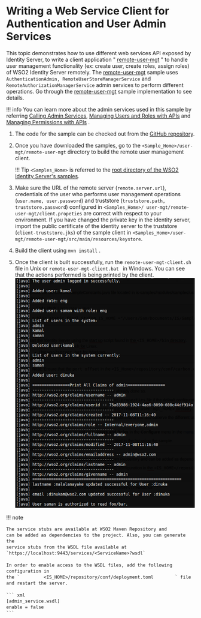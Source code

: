 # Writing a Web Service Client for Authentication and User Admin Services

This topic demonstrates how to use different web services API exposed by
Identity Server, to write a client application "
[remote-user-mgt](https://github.com/wso2/samples-is/tree/master/user-mgt)
" to handle user management functionality (ex: create user, create
roles, assign roles) of WSO2 Identity Server remotely. The
[remote-user-mgt](https://github.com/wso2/samples-is/tree/master/user-mgt)
sample uses ` AuthenticationAdmin, RemoteUserStoreManagerService ` and `
RemoteAuthorizationManagerService ` admin services to perform different
operations. Go through the
[remote-user-mgt](https://github.com/wso2/samples-is/tree/master/user-mgt)
sample implementation to see details.

!!! info 
    You can learn more about the admin services used in this sample by
    referring [Calling Admin
    Services](../../develop/calling-admin-services),
    [Managing Users and Roles with
    APIs](../../develop/managing-users-and-roles-with-apis)
    and [Managing Permissions with
    APIs](../../develop/managing-permissions-with-apis)
    .

1.  The code for the sample can be checked out from the [GitHub
    repository](https://github.com/wso2/samples-is).
2.  Once you have downloaded the samples, go to the `
    <Sample_Home>/user-mgt/remote-user-mgt ` directory to
    build the remote user management client.
    
    !!! Tip 
        `<Samples_Home>` is referred to the
        [root directory of the WSO2 Identity Server's samples](https://github.com/wso2/samples-is).

3.  Make sure the URL of the remote server (`remote.server.url`),
    credentials of the user who performs user management operations
    (`user.name, user.password`) and truststore (`truststore.path,
    truststore.password`) configured in `<Samples_Home>/
    user-mgt/remote-user-mgt/client.propeties` are correct with respect
    to your environment. If you have changed the private key in the
    identity server, import the public certificate of the identity
    server to the truststore (`client-truststore.jks`) of the sample client
    in
    `<Samples_Home>/user-mgt/remote-user-mgt/src/main/resources/keystore`.

4.  Build the client using ` mvn install ` .

5.  Once the client is built successfully, run the
    `remote-user-mgt-client.sh ` file in Unix or
    `remote-user-mgt-client.bat ` in Windows. You can see that the
    actions performed is being printed by the client.  
    ![issues-printed](../assets/img/using-wso2-identity-server/issues-printed.png)
      

!!! note
    
    The service stubs are available at WSO2 Maven Repository and
    can be added as dependencies to the project. Also, you can generate the
    service stubs from the WSDL file available at
    `https://localhost:9443/services/<ServiceName>?wsdl`
    
    In order to enable access to the WSDL files, add the following configuration in
    the `         <IS_HOME>/repository/conf/deployment.toml        ` file and restart the server.
    
    ``` xml
    [admin_service.wsdl]
    enable = false
    ```
    
